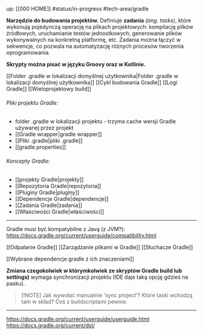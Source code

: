 up: [[000 HOME]]
#status/in-progress 
#tech-area/gradle 

**Narzędzie do budowania projektów.**
Definiuje **zadania** *(ang. tasks)*, które wykonują pojedynczą operację na plikach projektowych: kompilację plików źródłowych, uruchamianie testów jednostkowych, generowanie plików wykonywalnych na konkretną platformę, etc. Zadania można łączyć w sekwencje, co pozwala na automatyzację różnych procesów tworzenia oprogramowania.

**Skrypty można pisać w języku Groovy oraz w Kotlinie.**

[[Folder .gradle w lokalizacji domyślnej użytkownika|Folder .gradle w lokalizacji domyślnej użytkownika]]
[[Cykl budowania Gradle]]
[[Logi Gradle]]
[[Wieloprojektowy build]]

###### Pliki projektu Gradle:
- folder .gradle w lokalizacji projektu - trzyma cache wersji Gradle używanej przez projekt
- [[Gradle wrapper|gradle wrapper]]
- [[Pliki .gradle|pliki .gradle]]
- [[gradle.properties]]

###### Koncepty Gradle:
- [[projekty Gradle|projekty]]
- [[Repozytoria Gradle|repozytoria]]
- [[Pluginy Gradle|pluginy]]
- [[Dependencje Gradle|dependencje]]
- [[Zadania Gradle|zadania]]
- [[Właściwości Gradle|właściwości]]



---

Gradle musi być kompatybilne z Javą (z JVM?): https://docs.gradle.org/current/userguide/compatibility.html

[[Odpalanie Gradle]]
[[Zarządzanie plikami w Gradle]]
[[Słuchacze Gradle]]

[[Wybrane dependencje gradle z ich znaczeniami]]

**Zmiana czegokolwiek w którymkolwiek ze skryptów Gradle build lub settings)** wymaga synchronizacji projektu (IDE daje taką opcję gdzieś na pasku).

> [!NOTE] Jak wywołać manualnie 'sync project'?
> Które taski wchodzą tam w skład? Coś z buildscriptami pewnie.

---
https://docs.gradle.org/current/userguide/userguide.html
https://docs.gradle.org/current/dsl/
